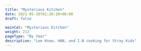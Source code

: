 ```yaml
---
title: "Mysterious Kitchen"
date: 2021-05-26T01:26:20+08:00
draft: false

mainCat: "Mysterious Kitchen"
weight: 213
pageType: "By Year"
description: "Lee Know, HAN, and I.N cooking for Stray Kids"
---
```


